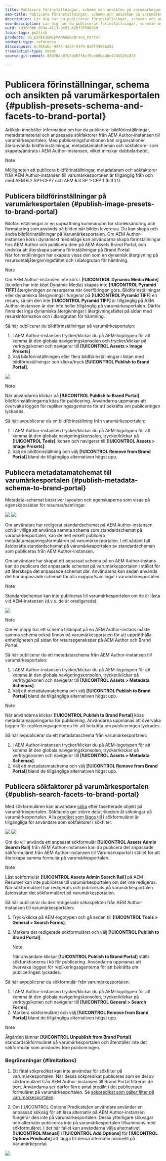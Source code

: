 ```yaml
---
title: Publicera förinställningar, schema och ansikten på varumärkesportalen
seo-title: Publicera förinställningar, schema och ansikten på varumärkesportalen
description: Lär dig hur du publicerar förinställningar, scheman och ansikten på varumärkesportalen.
seo-description: Lär dig hur du publicerar förinställningar, scheman och ansikten på varumärkesportalen.
uuid: c836d9bb-074a-4113-9c91-b2bf7658b88d
topic-tags: publish
products: SG_EXPERIENCEMANAGER/Brand_Portal
content-type: reference
discoiquuid: bc305abc-9373-4d33-9179-0a5f3904b352
translation-type: tm+mt
source-git-commit: 86078dd07b5d487f8cf5cd08bc46e4745529c873

---
```



# Publicera förinställningar, schema och ansikten på varumärkesportalen {#publish-presets-schema-and-facets-to-brand-portal}

Artikeln innehåller information om hur du publicerar bildförinställningar, metadatamaterial och anpassade sökfaktorer från AEM Author-instansen till varumärkesportalen. Med publiceringsfunktionen kan organisationer återanvända bildförinställningar, metadatamatcheman och sökfaktorer som skapats/ändrats i AEM Author-instansen, vilket minskar dubbelarbetet.

>[!NOTE]
>
>Möjligheten att publicera bildförinställningar, metadataram och sökfaktorer från AEM Author-instansen till varumärkesportalen är tillgänglig från och med AEM 6.2 SP1-CFP7 och AEM 6.3 SP 1-CFP 1 (6.3.1.1).

## Publicera bildförinställningar på varumärkesportalen {#publish-image-presets-to-brand-portal}

Bildförinställningar är en uppsättning kommandon för storleksändring och formatering som används på bilden när bilden levereras. Du kan skapa och ändra bildförinställningar på Varumärkesportalen. Om AEM Author-instansen körs i dynamiskt medieläge kan användarna skapa förinställningar hos AEM Author och publicera dem på AEM Assets Brand Portal, och undvika att återskapa samma förinställningar på Brand Portal.\
När förinställningen har skapats visas den som en dynamisk återgivning på resursdetaljåtergivningsfältet och i dialogrutan för hämtning.

>[!NOTE]
>
>Om AEM Author-instansen inte körs i **[!UICONTROL Dynamic Media Mode]** (kunden har inte köpt Dynamic Media) skapas inte **[!UICONTROL Pyramid TIFF]** återgivningen av resurserna när överföringen görs. Bildförinställningar eller dynamiska återgivningar fungerar på **[!UICONTROL Pyramid TIFF]** en resurs, så om den inte **[!UICONTROL Pyramid TIFF]** är tillgänglig på AEM Author-instansen är den inte heller tillgänglig på varumärkesportalen. Därför finns det inga dynamiska återgivningar i återgivningsfältet på sidan med resursinformation och i dialogrutan för hämtning.

Så här publicerar du bildförinställningar på varumärkesportalen:

1. I AEM Author-instansen trycker/klickar du på AEM-logotypen för att komma åt den globala navigeringskonsolen och trycker/klickar på verktygsikonen och navigerar till **[!UICONTROL Assets > Image Presets]**.
1. Välj bildförinställningen eller flera bildförinställningar i listan med bildförinställningar och klicka/tryck **[!UICONTROL Publish to Brand Portal]**.

![](assets/publishpreset.png)

>[!NOTE]
>
>När användarna klickar på **[!UICONTROL Publish to Brand Portal]** bildförinställningarna köas för publicering. Användarna uppmanas att övervaka loggen för replikeringsagenterna för att bekräfta om publiceringen lyckades.

Så här avpublicerar du en bildförinställning från varumärkesportalen:

1. I AEM Author-instansen trycker/klickar du på AEM-logotypen för att komma åt den globala navigeringskonsolen, trycker/klickar på **[!UICONTROL Tools]** ikonen och navigerar till **[!UICONTROL Assets > Image Presets]**.
1. Välj en bildförinställning och välj **[!UICONTROL Remove from Brand Portal]** bland de tillgängliga alternativen högst upp.

## Publicera metadatamatchemat till varumärkesportalen {#publish-metadata-schema-to-brand-portal}

Metadata-schemat beskriver layouten och egenskaperna som visas på egenskapssidan för resurser/samlingar.

![](assets/metadata-schema-editor.png) ![](assets/asset-properties-1.png)

Om användare har redigerat standardschemat på AEM Author-instansen och är villiga att använda samma schema som standardschemat på varumärkesportalen, kan de helt enkelt publicera metadatamappningsformulären på varumärkesportalen. I ett sådant fall åsidosätts standardschemat på varumärkesportalen av standardscheman som publiceras från AEM Author-instansen.

Om användare har skapat ett anpassat schema på en AEM Author-instans kan de publicera det anpassade schemat på varumärkesportalen i stället för att återskapa det anpassade schemat där. Användarna kan sedan använda det här anpassade schemat för alla mappar/samlingar i varumärkesportalen.

>[!NOTE]
>
>Standardscheman kan inte publiceras till varumärkesportalen om de är låsta vid AEM-instansen (d.v.s. de är oredigerade).

![](assets/default-schema-form.png)

>[!NOTE]
>
>Om en mapp har ett schema tillämpat på en AEM Author-instans måste samma schema också finnas på varumärkesportalen för att upprätthålla enhetligheten på sidan för resursegenskaper på AEM Author och Brand Portal.

Så här publicerar du ett metadataschema från AEM Author-instansen till varumärkesportalen:

1. I AEM Author-instansen trycker/klickar du på AEM-logotypen för att komma åt den globala navigeringskonsolen, trycker/klickar på verktygsikonen och navigerar till **[!UICONTROL Assets > Metadata Schemas]**.
1. Välj ett metadatamatchema och välj **[!UICONTROL Publish to Brand Portal]** bland de tillgängliga alternativen högst upp.

>[!NOTE]
>
>När användarna klickar **[!UICONTROL Publish to Brand Portal]** köas metadatamappningarna för publicering. Användarna uppmanas att övervaka loggen för replikeringsagenterna för att bekräfta om publiceringen lyckades.

Så här avpublicerar du ett metadataschema från varumärkesportalen:

1. I AEM Author-instansen trycker/klickar du på AEM-logotypen för att komma åt den globala navigeringskonsolen, trycker/klickar på verktygsikonen och navigerar till **[!UICONTROL Assets > Metadata Schemas]**.
1. Välj ett metadatamatchema och välj **[!UICONTROL Remove from Brand Portal]** bland de tillgängliga alternativen högst upp.

## Publicera sökfaktorer på varumärkesportalen {#publish-search-facets-to-brand-portal}

Med sökformulären kan användare [söka](../using/brand-portal-search-facets.md) efter fasetterade objekt på varumärkesportalen. Sökfacets ger större detaljrikedom åt sökningar på varumärkesportalen. Alla [predikat som läggs till](https://helpx.adobe.com/experience-manager/6-5/assets/using/search-facets.html#AddingaPredicate) i sökformuläret är tillgängliga för användare som sökfaktorer i sökfilter.

![](assets/property-predicate-removed.png)
![](assets/search-form.png)

Om du vill använda ett anpassat sökformulär **[!UICONTROL Assets Admin Search Rail]** från AEM Author-instansen kan du publicera det anpassade sökformuläret från AEM Author-instansen till Varumärksportal i stället för att återskapa samma formulär på varumärkesportalen.

>[!NOTE]
>
>Låst sökformulär **[!UICONTROL Assets Admin Search Rail]** på AEM Resurser kan inte publiceras till varumärkesportalen om det inte redigeras. När sökformuläret har redigerats och publicerats på varumärkesportalen åsidosätter det sökformuläret på varumärkesportalen.

Så här publicerar du den redigerade sökaspekten från AEM Author-instansen till varumärkesportalen:

1. Tryck/klicka på AEM-logotypen och gå sedan till **[!UICONTROL Tools > General > Search Forms]**.
1. Markera det redigerade sökformuläret och välj **[!UICONTROL Publish to Brand Portal]**.

   >[!NOTE]
   >
   >När användare klickar **[!UICONTROL Publish to Brand Portal]** ställs sökfunktionerna i kö för publicering. Användarna uppmanas att övervaka loggen för replikeringsagenterna för att bekräfta om publiceringen lyckades.

Så här avpublicerar du sökformulär från varumärkesportalen:

1. I AEM Author-instansen trycker/klickar du på AEM-logotypen för att komma åt den globala navigeringskonsolen, trycker/klickar på verktygsikonen och navigerar till **[!UICONTROL General > Search Forms]**.
1. Markera sökformuläret och välj **[!UICONTROL Remove from Brand Portal]** bland de tillgängliga alternativen högst upp.

>[!NOTE]
>
>Åtgärden lämnar **[!UICONTROL Unpublish from Brand Portal]** standardsökformuläret på varumärkesportalen och återställer inte det sökformulär som användes före publiceringen.

### Begränsningar {#limitations}

1. Ett fåtal sökpredikat kan inte användas för sökfilter på varumärkesportalen. När dessa sökpredikat publiceras som en del av sökformuläret från AEM Author-instansen till Brand Portal filtreras de bort. Användarna ser därför färre antal predikt i det publicerade formuläret på varumärkesportalen. Se [sökpredikat som gäller filter på varumärkesportalen](../using/brand-portal-search-facets.md#list-of-search-predicates).

1. Om [!UICONTROL Options Predicate]en användare använder en anpassad sökväg för att läsa alternativ på AEM Author-instansen fungerar den inte på varumärkesportalen. Dessa ytterligare sökvägar och alternativ publiceras inte på varumärkesportalen tillsammans med sökformuläret. I det här fallet kan användarna välja alternativet **[!UICONTROL Manual]** i **[!UICONTROL Add Options]** för **[!UICONTROL Options Predicate]** att lägga till dessa alternativ manuellt på Varumärkeportal.

![](assets/options-predicate-manual.png)
